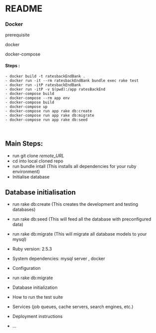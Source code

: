 # README

### Docker 

prerequisite 

docker 

docker-compose

#### Steps :

```
- docker build -t ratesbackEndBank .
- docker run -it --rm ratesbackEndBank bundle exec rake test
- docker run -itP ratesbackEndBank
- docker run -itP -v $(pwd):/app ratesBackEnd
- docker-compose build 
- docker-compose --rm app env
- docker-compose build
- docker-compose up
- docker-compose run app rake db:create
- docker-compose run app rake db:migrate
- docker-compose run app rake db:seed



```



## Main Steps:
* run git clone _remote_URL_
* cd into local cloned repo
* run bundle intall (This installs all dependencies for your ruby environment)
* Initialise database

## Database initialisation
 * run rake db:create (This creates the development and testing databases)
 * run rake db:seed (This will feed all the database with preconfigured data)
 * run rake db:migrate (This will migrate all database models to your mysql)


* Ruby version: 2.5.3 
* System dependencies: mysql server , docker 
* Configuration

* run rake db:migrate 
* Database initialization
* How to run the test suite
* Services (job queues, cache servers, search engines, etc.)
* Deployment instructions
* ...
